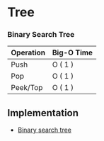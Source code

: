 # Tree

### Binary Search Tree
| Operation 	 | Big-O Time  	 |
|-------------|---------------|
| Push 	      | O ( 1 )  	    |
| Pop 	       | O ( 1 )  	    |
| Peek/Top 	  | O ( 1 )  	    |


## Implementation
- [Binary search tree](implementation/binary_search_tree.py)
